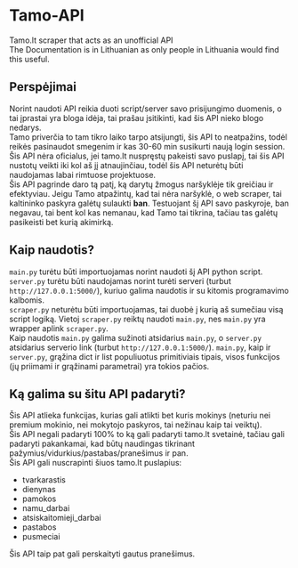 # Tamo-API
Tamo.lt scraper that acts as an unofficial API  
The Documentation is in Lithuanian as only people in Lithuania would find this useful.
## Perspėjimai
Norint naudoti API reikia duoti script/server savo prisijungimo duomenis, o tai įprastai yra bloga idėja, tai prašau įsitikinti, kad šis API nieko blogo nedarys.  
Tamo priverčia to tam tikro laiko tarpo atsijungti, šis API to neatpažins, todėl reikės pasinaudot smegenim ir kas 30-60 min susikurti naują login session.  
Šis API nėra oficialus, jei tamo.lt nuspręstų pakeisti savo puslapį, tai šis API nustotų veikti iki kol aš jį atnaujinčiau, todėl šis API neturėtų būti naudojamas labai rimtuose projektuose.  
Šis API pagrinde daro tą patį, ką darytų žmogus naršyklėje tik greičiau ir efektyviau. Jeigu Tamo atpažintų, kad tai nėra naršyklė, o web scraper, tai kaltininko paskyra galėtų sulaukti **ban**. Testuojant šį API savo paskyroje, ban negavau, tai bent kol kas nemanau, kad Tamo tai tikrina, tačiau tas galėtų pasikeisti bet kurią akimirką. 
## Kaip naudotis?
`main.py` turėtu būti importuojamas norint naudoti šį API python script.  
`server.py` turėtu būti naudojamas norint turėti serveri (turbut `http://127.0.0.1:5000/`), kuriuo galima naudotis ir su kitomis programavimo kalbomis.  
`scraper.py` neturėtu būti importuojamas, tai duobė į kurią aš sumečiau visą script logiką. Vietoj `scraper.py` reiktų naudoti `main.py`, nes `main.py` yra wrapper aplink `scraper.py`.  
Kaip naudotis `main.py` galima sužinoti atsidarius `main.py`, o `server.py` atsidarius serverio link (turbut `http://127.0.0.1:5000/`). `main.py`, kaip ir `server.py`, grąžina dict ir list populiuotus primitiviais tipais, visos funkcijos (jų priimami ir grąžinami parametrai) yra tokios pačios.  
## Ką galima su šitu API padaryti?
Šis API atlieka funkcijas, kurias gali atlikti bet kuris mokinys (neturiu nei premium mokinio, nei mokytojo paskyros, tai nežinau kaip tai veiktų).  
Šis API negali padaryti 100% to ką gali padaryti tamo.lt svetainė, tačiau gali padaryti pakankamai, kad būtų naudingas tikrinant pažymius/vidurkius/pastabas/pranešimus ir pan.  
Šis API gali nuscrapinti šiuos tamo.lt puslapius:
* tvarkarastis
* dienynas
* pamokos
* namu_darbai
* atsiskaitomieji_darbai
* pastabos
* pusmeciai  

Šis API taip pat gali perskaityti gautus pranešimus.

